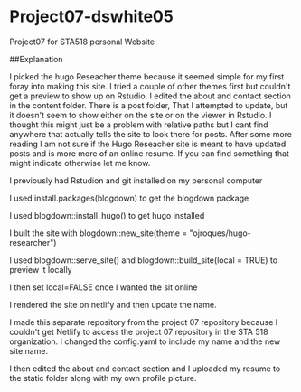# Project07-dswhite05
Project07 for STA518 personal Website

##Explanation

I picked the hugo Reseacher theme because it seemed simple for my first foray into making this site. I tried a couple of other themes first but couldn't get a preview to show up on Rstudio. I edited the about and contact section in the content folder. There is a post folder, That I attempted to update, but it doesn't seem to show either on the site or on the viewer in Rstudio. I thought this might just be a problem with relative paths but I cant find anywhere that actually tells the site to look there for posts. After some more reading I am not sure if the Hugo Reseacher site is meant to have updated posts and is more more of an online resume. If you can find something that might indicate otherwise let me know.

I previously had Rstudion and git installed on my personal computer

I used install.packages(blogdown) to get the blogdown package

I used blogdown::install_hugo() to get hugo installed

I built the site with blogdown::new_site(theme = "ojroques/hugo-researcher")

I used blogdown::serve_site() and blogdown::build_site(local = TRUE) to preview it locally

I then set local=FALSE once I wanted the sit online

I rendered the site on netlify and then update the name.

I made this separate repository from the project 07 repository because I couldn't get Netlify to access the project 07 repository in the STA 518 organization. I changed the config.yaml to include my name and the new site name.

I then edited the about and contact section and I uploaded my resume to the static folder along with my own profile picture.






